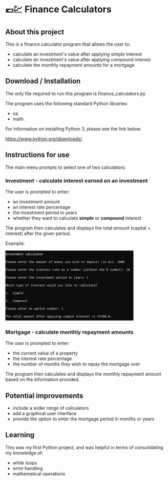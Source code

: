 # 💷💹 Finance Calculators

## About this project

This is a finance calculator program that allows the user to:

* calculate an investment's value after applying simple interest
* calculate an investment's value after applying compound interest
* calculate the monthly repayment amounts for a mortgage

## Download / Installation

The only file required to run this program is finance_calculators.py

The program uses the following standard Python libraries:
* os
* math

For information on installing Python 3, please see the link below:

https://www.python.org/downloads/


## Instructions for use

The main menu prompts to select one of two calculators:

### Investment - calculate interest earned on an investment

The user is prompted to enter:
* an investment amount
* an interest rate percentage
* the investment period in years
* whether they want to calculate **simple** or **compound** interest

The program then calculates and displays the total amount (capital + interest) after the given period.

  Example:

  <img src="image.png" width="400"> 

### Mortgage - calculate monthly repayment amounts

The user is prompted to enter:
* the current value of a property
* the interest rate percentage
* the number of months they wish to repay the mortgage over

The program then calculates and displays the monthly repayment amount based on the information provided.

## Potential improvements

* include a wider range of calculators
* add a graphical user interface
* provide the option to enter the mortgage period in months or years

## Learning

This was my first Python project, and was helpful in terms of consolidating my knowledge of:

* while loops
* error handling
* mathematical operations
